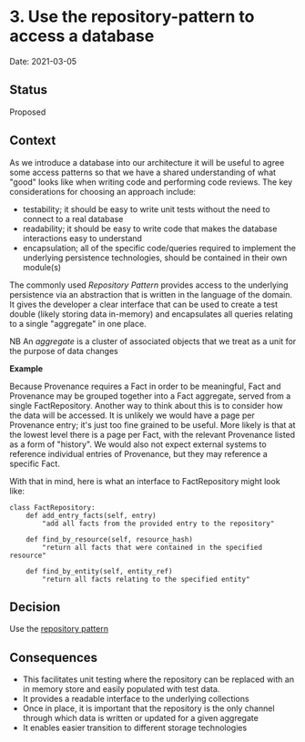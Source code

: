# 3. Use the repository-pattern to access a database

Date: 2021-03-05

## Status

Proposed

## Context

As we introduce a database into our architecture it will be useful to agree some access patterns so that we have a shared understanding of what "good" looks like when writing code and performing code reviews. The key considerations for choosing an approach include:

 - testability; it should be easy to write unit tests without the need to connect to a real database
 - readability; it should be easy to write code that makes the database interactions easy to understand
 - encapsulation; all of the specific code/queries required to implement the underlying persistence technologies, should be contained in their own module(s)

The commonly used _Repository Pattern_ provides access to the underlying persistence via an abstraction that is written in the language of the domain. It gives the developer a clear interface that can be used to create a test double (likely storing data in-memory) and encapsulates all queries relating to a single "aggregate" in one place.

NB An *aggregate* is a cluster of associated objects that we treat as a unit for the purpose of data changes

__Example__

 Because Provenance requires a Fact in order to be meaningful, Fact and Provenance may be grouped together into a Fact aggregate, served from a single FactRepository. Another way to think about this is to consider how the data will be accessed. It is unlikely we would have a page per Provenance entry; it's just too fine grained to be useful. More likely is that at the lowest level there is a page per Fact, with the relevant Provenance listed as a form of "history". We would also not expect external systems to reference individual entries of Provenance, but they may reference a specific Fact.

With that in mind, here is what an interface to FactRepository might look like:

```
class FactRepository:
	def add_entry_facts(self, entry)
        "add all facts from the provided entry to the repository"

	def find_by_resource(self, resource_hash)
        "return all facts that were contained in the specified resource"

	def find_by_entity(self, entity_ref)
        "return all facts relating to the specified entity"
```

## Decision

Use the [repository pattern](https://martinfowler.com/eaaCatalog/repository.html)

## Consequences

 - This facilitates unit testing where the repository can be replaced with an in memory store and easily populated with test data.
 - It provides a readable interface to the underlying collections
 - Once in place, it is important that the repository is the only channel through which data is written or updated for a given aggregate
 - It enables easier transition to different storage technologies
